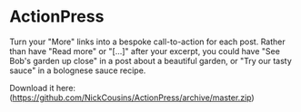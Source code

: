 # ActionPress
Turn your "More" links into a bespoke call-to-action for each post. Rather than have "Read more" or "[...]" after your excerpt, you could have "See Bob's garden up close" in a post about a beautiful garden, or "Try our tasty sauce" in a bolognese sauce recipe.

Download it here: (https://github.com/NickCousins/ActionPress/archive/master.zip)
